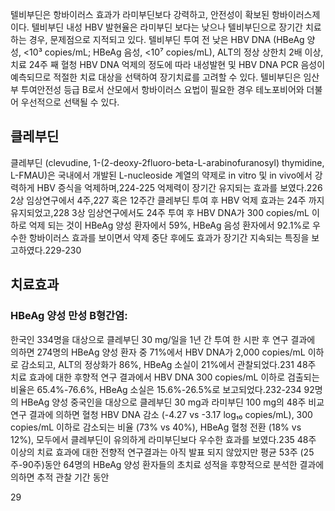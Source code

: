 텔비부딘은 항바이러스 효과가 라미부딘보다 강력하고, 안전성이 확보된 항바이러스제이다. 텔비부딘 내성 HBV 발현율은 라미부딘 보다는 낮으나 텔비부딘으로 장기간 치료하는 경우, 문제점으로 지적되고 있다. 텔비부딘 투여 전 낮은 HBV DNA (HBeAg 양성, <10³ copies/mL; HBeAg 음성, <10⁷ copies/mL), ALT의 정상 상한치 2배 이상, 치료 24주 째 혈청 HBV DNA 억제의 정도에 따라 내성발현 및 HBV DNA PCR 음성이 예측되므로 적절한 치료 대상을 선택하여 장기치료를 고려할 수 있다. 텔비부딘은 임산부 투여안전성 등급 B로서 산모에서 항바이러스 요법이 필요한 경우 테노포비어와 더불어 우선적으로 선택될 수 있다.

## 클레부딘
클레부딘 (clevudine, 1-(2-deoxy-2fluoro-beta-L-arabinofuranosyl) thymidine, L-FMAU)은 국내에서 개발된 L-nucleoside 계열의 약제로 in vitro 및 in vivo에서 강력하게 HBV 증식을 억제하며,224-225 억제력이 장기간 유지되는 효과를 보였다.226 2상 임상연구에서 4주,227 혹은 12주간 클레부딘 투여 후 HBV 억제 효과는 24주 까지 유지되었고,228 3상 임상연구에서도 24주 투여 후 HBV DNA가 300 copies/mL 이하로 억제 되는 것이 HBeAg 양성 환자에서 59%, HBeAg 음성 환자에서 92.1%로 우수한 항바이러스 효과를 보이면서 약제 중단 후에도 효과가 장기간 지속되는 특징을 보고하였다.229-230

## 치료효과
### HBeAg 양성 만성 B형간염:
한국인 334명을 대상으로 클레부딘 30 mg/일을 1년 간 투여 한 시판 후 연구 결과에 의하면 274명의 HBeAg 양성 환자 중 71%에서 HBV DNA가 2,000 copies/mL 이하로 감소되고, ALT의 정상화가 86%, HBeAg 소실이 21%에서 관찰되었다.231 48주 치료 효과에 대한 후향적 연구 결과에서 HBV DNA 300 copies/mL 이하로 검출되는 비율은 65.4%-76.6%, HBeAg 소실은 15.6%-26.5%로 보고되었다.232-234 92명의 HBeAg 양성 중국인을 대상으로 클레부딘 30 mg과 라미부딘 100 mg의 48주 비교 연구 결과에 의하면 혈청 HBV DNA 감소 (-4.27 vs -3.17 log₁₀ copies/mL), 300 copies/mL 이하로 감소되는 비율 (73% vs 40%), HBeAg 혈청 전환 (18% vs 12%), 모두에서 클레부딘이 유의하게 라미부딘보다 우수한 효과를 보였다.235 48주 이상의 치료 효과에 대한 전향적 연구결과는 아직 발표 되지 않았지만 평균 53주 (25주-90주)동안 64명의 HBeAg 양성 환자들의 초치료 성적을 후향적으로 분석한 결과에 의하면 추적 관찰 기간 동안

<PAGE>29